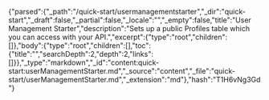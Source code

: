 {"parsed":{"_path":"/quick-start/usermanagementstarter","_dir":"quick-start","_draft":false,"_partial":false,"_locale":"","_empty":false,"title":"User Management Starter","description":"Sets up a public Profiles table which you can access with your API.","excerpt":{"type":"root","children":[]},"body":{"type":"root","children":[],"toc":{"title":"","searchDepth":2,"depth":2,"links":[]}},"_type":"markdown","_id":"content:quick-start:userManagementStarter.md","_source":"content","_file":"quick-start/userManagementStarter.md","_extension":"md"},"hash":"T1H6vNg3Gd"}